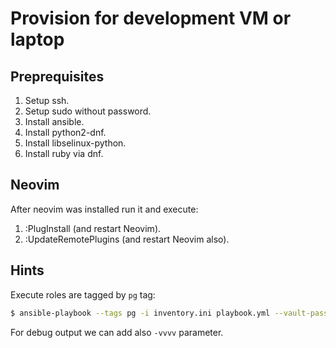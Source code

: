 # Provision for development VM or laptop

## Preprequisites

1. Setup ssh.
2. Setup sudo without password.
3. Install ansible.
4. Install python2-dnf.
5. Install libselinux-python.
6. Install ruby via dnf.

## Neovim

After neovim was installed run it and execute:

1. :PlugInstall (and restart Neovim).
2. :UpdateRemotePlugins (and restart Neovim also).

## Hints

Execute roles are tagged by `pg` tag:

```bash
$ ansible-playbook --tags pg -i inventory.ini playbook.yml --vault-password-file .ansible_vault_pass
```

For debug output we can add also `-vvvv` parameter.
